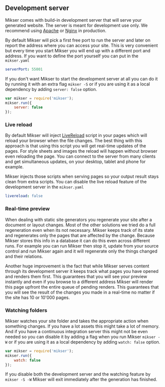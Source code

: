 ## Development server
Mikser comes with build-in development server that will serve your generated website. The server is meant for development use only. We recommend using [Apache](https://httpd.apache.org/) or [Nginx](http://nginx.org/) in production.

By default Mikser will pick a first free port to run the server and later on report the address where you can access your site. This is very convenient but every time you start Mikser you will end up with a different port and address. If you want to define the port yourself you can put in the `mikser.yaml`

```yaml
serverPort: 55001
```

If you don't want Mikser to start the development server at all you can do it by running it with an extra flag `mikser -S` or if you are using it as a local dependency by adding `server: false` option.

```js
var mikser = require('mikser');
mikser.run({
	server: false
});
```

### Live reload
By default Mikser will inject [LiveReload](https://github.com/livereload/livereload-js) script in your pages which will reload your browser when the file changes. The best thing with this approach is that using this script you will get real-time updates of the pages. For style sheets and images the reload will happen without browser even reloading the page. You can connect to the server from many clients and get simultaneous updates, on your desktop, tablet and phone for example. 

Mikser injects those scripts when serving pages so your output result stays clean from extra scripts. You can disable the live reload feature of the development server in the `mikser.yaml`

```yaml
livereload: false
```

### Real-time preview
When dealing with static site generators you regenerate your site after a document or layout changes. Most of the other solutions we tried do a full regeneration even when its not necessary. Mikser keeps track of its state and regenerates only the pages that are affected by the change. Because Mikser stores this info in a database it can do this even across different runs. For example you can run Mikser then stop it, update from your source control and run Mikser again and it will regenerate only the things changed and their relations.

Another huge improvement is the fact that while Mikser serves content through its development server it keeps track what pages you have opened and renders them first. This guarantees that you will see your preview instantly and even if you browse to a different address Mikser will render this page upfront the entire queue of pending renders. This guarantees that you will see the result of the changes you made in a real-time no matter if the site has 10 or 10'000 pages.

### Watching folders
Mikser watches your site folder and takes the appropriate action when something changes. If you have a lot assets this might take a lot of memory. And if you have a continuous integration server this might not be even needed so you can disable it by adding a flag when you run Mikser `mikser -W` or if you are using it as a local dependency by adding `watch: false` option. 

```js
var mikser = require('mikser');
mikser.run({
	watch: false
});
```

If you disable both the development server and the watching feature by `mikser -S -W` Mikser will exit immediately after the generation has finished.